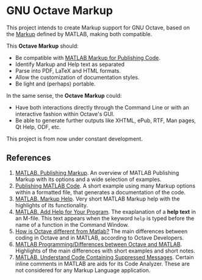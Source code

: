 # GNU Octave Markup

This project intends to create Markup support for GNU Octave, based on the [Markup](http://de.mathworks.com/help/matlab/matlab_prog/marking-up-matlab-comments-for-publishing.html "MATLAB - Publishing Markup") defined by MATLAB, making both compatible.

This **Octave Markup** should:
- Be compatible with [MATLAB Markup for Publishing Code](http://de.mathworks.com/help/matlab/matlab_prog/publishing-matlab-code.html "Publishing MATLAB Code").
- Identify Markup and Help text as separated
- Parse into PDF, LaTeX and HTML formats.
- Allow the customization of documentation styles.
- Be light and (perhaps) portable.

In the same sense, the **Octave Markup** could:
- Have both interactions directly through the Command Line or with an interactive fashion within Octave's GUI.
- Be able to generate further outputs like XHTML, ePub, RTF, Man pages, Qt Help, ODF, etc.

This project is from now under constant development.

References
----------

1. [MATLAB. Publishing Markup](http://de.mathworks.com/help/matlab/matlab_prog/marking-up-matlab-comments-for-publishing.html). An overview of MATLAB Publishing Markup with its options and a wide selection of examples.
2. [Publishing MATLAB Code](http://de.mathworks.com/help/matlab/matlab_prog/publishing-matlab-code.html). A short example using many Markup options within a formatted file, that generates a documentation of the code.
3. [MATLAB. Markup Help](http://www.mathworks.com/matlabcentral/answers/help/markup/). Very short MATLAB Markup help with the highlights of its functionality.
4. [MATLAB. Add Help for Your Program](http://de.mathworks.com/help/matlab/matlab_prog/add-help-for-your-program.html). The exaplanation of a **help text** in an M-file. This text appears when the keyword `help`  is typed before the name of a function in the Command Window.
5. [How is Octave different from Matlab?](http://wiki.octave.org/FAQ#How_is_Octave_different_from_Matlab.3F) The main differences between coding in Octave and in MATLAB, according to Octave Developers.
6. [MATLAB Programming/Differences between Octave and MATLAB](http://en.wikibooks.org/wiki/MATLAB_Programming/Differences_between_Octave_and_MATLAB). Highlights of the main differences with short examples and short notes.
7. [MATLAB. Understand Code Containing Suppressed Messages](http://en.mathworks.com/help/releases/R2015a/matlab/matlab_prog/check-code-for-errors-and-warnings.html#brx2q1o). Certain inline comments in MATLAB are aids for its Code Analyzer. These are not considered for any Markup Language application.